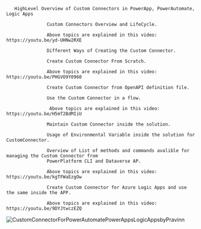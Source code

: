 
       HighLevel Overview of Custom Connectors in PowerApp, PowerAutomate, Logic Apps

                   Custom Connectors Overview and LifeCycle.
                   
                   Above topics are explained in this video: https://youtu.be/yd-UHNw2RXE

                   Different Ways of Creating the Custom Connector.

                   Create Custom Connector From Scratch.
                   
                   Above topics are explained in this video: https://youtu.be/PHGVO9Y0960

                   Create Custom Connector from OpenAPI definition file.

                   Use the Custom Connector in a flow.
                   
                    Above topics are explained in this video: https://youtu.be/H5mT2BdMIiU

                   Maintain Custom Connector inside the solution.

                   Usage of Environmental Variable inside the solution for CustomConnector.

                   Overview of List of methods and commands avalible for managing the Custom Connector from 
                   PowerPlatform CLI and Dataverse AP.
                   
                   Above topics are explained in this video: https://youtu.be/kgTFWaEzgOw

                   Create Custom Connector for Azure Logic Apps and use the same inside the APP.
                   
                   Above topics are explained in this video: https://youtu.be/9DYJtwczEZQ

![CustomConnectorForPowerAutomatePowerAppsLogicAppsbyPravinn](https://user-images.githubusercontent.com/35328578/205235339-1509693e-fb3d-4bff-bad3-aba23b474ceb.jpg)
